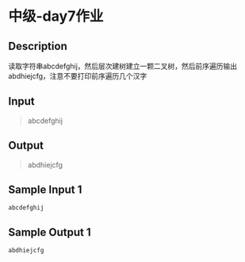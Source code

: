 # 中级-day7作业

## Description

读取字符串abcdefghij，然后层次建树建立一颗二叉树，然后前序遍历输出abdhiejcfg，注意不要打印前序遍历几个汉字

## Input

> abcdefghij

## Output

> abdhiejcfg

## Sample Input 1

```text
abcdefghij
```

## Sample Output 1

```text
abdhiejcfg
```
